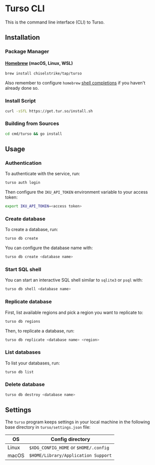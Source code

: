 # Turso CLI

This is the command line interface (CLI) to Turso.

## Installation

### Package Manager

#### [Homebrew](https://brew.sh) (macOS, Linux, WSL)

```bash
brew install chiselstrike/tap/turso
```

Also remember to configure `homebrew` [shell completions](https://docs.brew.sh/Shell-Completion) if you haven't already done so.

### Install Script

```bash
curl -sSfL https://get.tur.so/install.sh
```

### Building from Sources

```bash
cd cmd/turso && go install
```

## Usage

### Authentication

To authenticate with the service, run:

```bash
turso auth login
```

Then configure the `IKU_API_TOKEN` environment variable to your access token:

```bash
export IKU_API_TOKEN=<access token>
```

### Create database

To create a database, run:

```bash
turso db create
```

You can configure the database name with:

```bash
turso db create <database name>
```

### Start SQL shell

You can start an interactive SQL shell similar to `sqlite3` or `psql` with:

```bash
turso db shell <database name>
```

### Replicate database

First, list available regions and pick a region you want to replicate to:

```bash
turso db regions
```

Then, to replicate a database, run:

```bash
turso db replicate <database name> <region>
```

### List databases

To list your databases, run:

```bash
turso db list
```

### Delete database

```bash
turso db destroy <database name>
```

## Settings

The `turso` program keeps settings in your local machine in the following base directory in `turso/settings.json` file:

| OS    | Config directory |
| ----- | -----------------|
| Linux | `$XDG_CONFIG_HOME` or `$HOME/.config` |
| macOS | `$HOME/Library/Application Support`  |
